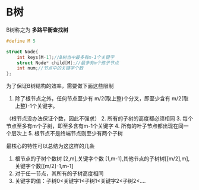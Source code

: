 # B树

B树称之为 **多路平衡查找树**

```c++
#define M 5

struct Node{
    int keys[M-1];//B树当中最多有m-1个关键字
    struct Node* child[M];//最多有m个孩子节点
    int num;//节点中的关键字个数
};
```

为了保证B树结构的效率，需要做下面这些限制
1. 除了根节点之外，任何节点至少有 m/2(取上整)个分叉，即至少含有 m/2(取上整)-1个关键字。

（根节点没办法保证个数，因此不强求）
2. 所有的子树的高度都必须相同
3. 每个节点至多有m个子树，即至多含有m-1个关键字
4. 所有的叶子节点都出现在同一个层次上
5. 根节点不是终端节点则至少有两个子树

最核心的特性可以总结为这这样的几条
1. 根节点的子树个数树 [2,m],关键字个数 [1,m-1],其他节点的子树树[[m/2],m],关键字个数[[m/2]-1,m-1]
2. 对于任一节点，其所有的子树高度相同
3. 关键字的值：子树0<关键字1<子树1<关键字2<子树2<....